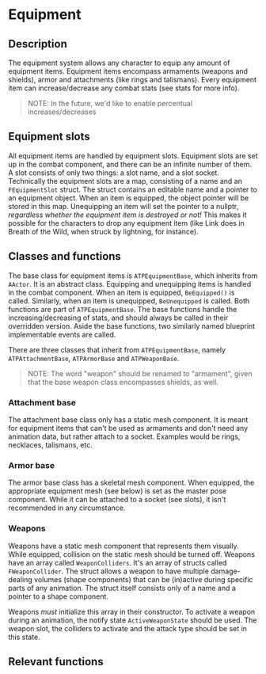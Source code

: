 # Equipment
## Description
The equipment system allows any character to equip any amount of equipment items. Equipment items encompass armaments (weapons and shields), armor and attachments (like rings and talismans). 
Every equipment item can increase/decrease any combat stats (see stats for more info).
> NOTE: In the future, we'd like to enable percentual increases/decreases

## Equipment slots
All equipment items are handled by equipment slots. Equipment slots are set up in the combat component, and there can be an infinite number of them. A slot consists of only two things: a slot name, and a slot socket. Technically the equipment slots are a map, consisting of a name and an `FEquipmentSlot` struct. The struct contains an editable name and a pointer to an equipment object. When an item is equipped, the object pointer will be stored in this map. Unequipping an item will set the pointer to a nullptr, *regardless whether the equipment item is destroyed or not!* This makes it possible for the characters to drop any equipment item (like Link does in Breath of the Wild, when struck by lightning, for instance).

## Classes and functions
The base class for equipment items is `ATPEquipmentBase`, which inherits from `AActor`. It is an abstract class. Equipping and unequipping items is handled in the combat component. When an item is equipped, `BeEquipped()` is called. Similarly, when an item is unequipped, `BeUnequipped` is called. Both functions are part of `ATPEquipmentBase`. The base functions handle the increasing/decreasing of stats, and should always be called in their overridden version. Aside the base functions, two similarly named blueprint implementable events are called.

There are three classes that inherit from `ATPEquipmentBase`, namely `ATPAttachmentBase`, `ATPArmorBase` and `ATPWeaponBase`. 
> NOTE: The word "weapon" should be renamed to "armament", given that the base weapon class encompasses shields, as well. 

### Attachment base
The attachment base class only has a static mesh component. It is meant for equipment items that can't be used as armaments and don't need any animation data, but rather attach to a socket. Examples would be rings, necklaces, talismans, etc.

### Armor base
The armor base class has a skeletal mesh component. When equipped, the appropriate equipment mesh (see below) is set as the master pose component. While it can be attached to a socket (see slots), it isn't recommended in any circumstance.

### Weapons
Weapons have a static mesh component that represents them visually. While equipped, collision on the static mesh should be turned off. Weapons have an array called `WeaponColliders`. It's an array of structs called `FWeaponCollider`. The struct allows a weapon to have multiple damage-dealing volumes (shape components) that can be (in)active during specific parts of any animation. The struct itself consists only of a name and a pointer to a shape component.

Weapons *must* initialize this array in their constructor. To activate a weapon during an animation, the notify state `ActiveWeaponState` should be used. The weapon slot, the colliders to activate and the attack type should be set in this state.

## Relevant functions

